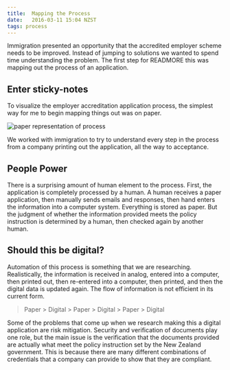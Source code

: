 ```yaml
---
title:  Mapping the Process
date:   2016-03-11 15:04 NZST
tags: process
---
```


Immigration presented an opportunity that the accredited employer scheme needs to be improved. Instead of jumping to solutions we wanted to spend time understanding the problem. The first step for READMORE this was mapping out the process of an application.

## Enter sticky-notes

To visualize the employer accreditation application process, the simplest way for me to begin mapping things out was on paper. 

![paper representation of process][process-map]

We worked with immigration to try to understand every step in the process from a company printing out the application, all the way to acceptance. 

## People Power
There is a surprising amount of human element to the process. First, the application is completely processed by a human. A human receives a paper application, then manually sends emails and responses, then hand enters the information into a computer system. Everything is stored as paper. But the judgment of whether the information provided meets the policy instruction is determined by a human, then checked again by another human.

## Should this be digital?
Automation of this process is something that we are researching. Realistically, the information is received in analog, entered into a computer, then printed out, then re-entered into a computer, then printed, and then the digital data is updated again. The flow of information is not efficient in its current form.

> Paper > Digital > Paper > Digital > Paper > Digital

Some of the problems that come up when we research making this a digital application are risk mitigation. Security and verification of documents play one role, but the main issue is the verification that the documents provided are actually what meet the policy instruction set by the New Zealand government. This is because there are many different combinations of credentials that a company can provide to show that they are compliant.

[process-map]:      /articles/the-application-process/process-map.jpg